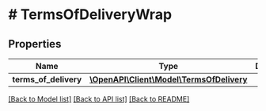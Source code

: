 # # TermsOfDeliveryWrap

## Properties

Name | Type | Description | Notes
------------ | ------------- | ------------- | -------------
**terms_of_delivery** | [**\OpenAPI\Client\Model\TermsOfDelivery**](TermsOfDelivery.md) |  |

[[Back to Model list]](../../README.md#models) [[Back to API list]](../../README.md#endpoints) [[Back to README]](../../README.md)
